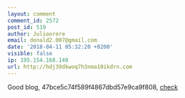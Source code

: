 ```yaml
---
layout: comment
comment_id: 2572
post_id: 519
author: Julioorere
email: donald2.007@gmail.com
date: '2018-04-11 05:32:20 +0200'
visible: false
ip: 195.154.168.140
url: http://hdj39dkwoq7h3nma10ikdrn.com
---
```

Good blog, 47bce5c74f589f4867dbd57e9ca9f808, <a href="http://hdj39dkwoq7h3nma10ikdrn.com">check</a>
